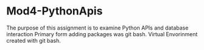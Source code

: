 # Mod4-PythonApis
The purpose of this assignment is to examine Python APIs and database interaction
Primary form adding packages was git bash.
Virtual Envorinment created with git bash.

